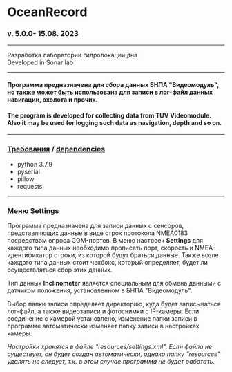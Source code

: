 # OceanRecord
### v. 5.0.0- 15.08. 2023
---
Разработка лаборатории гидролокации дна</br>
Developed in Sonar lab</br>

---
#### Программа предназначена для сбора данных БНПА "Видеомодуль", но также может быть использована для записи в лог-файл данных навигации, эхолота и прочих.


#### The program is developed for collecting data from TUV Videomodule. Also it may be used for logging such data as navigation, depth and so on.
---

### <u>Требования</u> / <u>dependencies</u>
+ python 3.7.9
+ pyserial
+ pillow
+ requests
---

### Меню Settings

Программа предназначена для записи данных с сенсоров, представляющих данные в виде строк протокола NMEA0183 посредством опроса COM-портов. В меню настроек <b>Settings</b> для каждого типа данных необходимо прописать порт, скорость и NMEA-идентификатор строки, из которой будут браться данные. Также возле каждого типа данных стоит чекбокс, который определяет, будет ли осуществляться сбор этих данных.

Тип данных <b>Inclinometer</b> является специальным для обмена данными с датчиком положения, установленном в БНПА "Видеомодуль".

Выбор папки записи определяет директорию, куда будет записываться лог-файл, а также видеозаписи и фотоснимки с IP-камеры. Если соединение с камерой установлено, изменение папки записи в программе автоматически изменяет папку записи в настройках камеры.

<i>Настройки хранятся в файле "resources/settings.xml". Если файла не существует, он будет создан автоматически, однако папку "resources" удалять не следует, т.к. в этом случае программа не будет работать.</i> 
